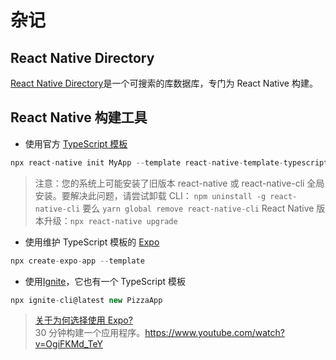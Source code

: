# 杂记

## React Native Directory

[React Native Directory](https://reactnative.directory/)是一个可搜索的库数据库，专门为 React Native 构建。

## React Native 构建工具

-   使用官方 [TypeScript 模板](https://github.com/react-native-community/react-native-template-typescript)

```js
npx react-native init MyApp --template react-native-template-typescript
```

> 注意：您的系统上可能安装了旧版本 react-native 或 react-native-cli 全局安装。要解决此问题，请尝试卸载 CLI：
> `npm uninstall -g react-native-cli` 要么 `yarn global remove react-native-cli`
> React Native 版本升级：`npx react-native upgrade`

-   使用维护 TypeScript 模板的 [Expo](https://expo.io/)

```js
npx create-expo-app --template
```

-   使用[Ignite](https://github.com/infinitered/ignite)，它也有一个 TypeScript 模板

```js
npx ignite-cli@latest new PizzaApp
```

> [关于为何选择使用 Expo?](https://medium.com/@adhithiravi/building-react-native-apps-expo-or-not-d49770d1f5b8)  
> 30 分钟构建一个应用程序。https://www.youtube.com/watch?v=OgiFKMd_TeY
